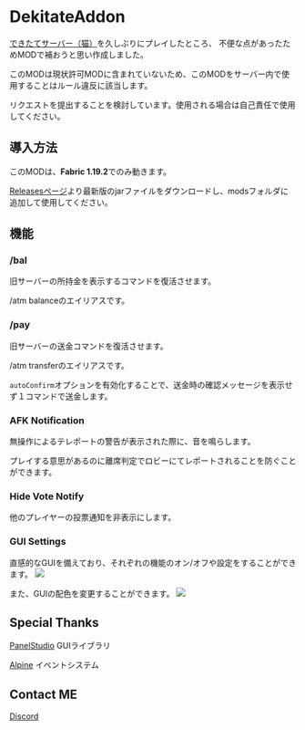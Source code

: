 # DekitateAddon

[できたてサーバー（猫）](https://www.dekitateserver.com)を久しぶりにプレイしたところ、 不便な点があったためMODで補おうと思い作成しました。

このMODは現状許可MODに含まれていないため、このMODをサーバー内で使用することはルール違反に該当します。

リクエストを提出することを検討しています。使用される場合は自己責任で使用してください。

## 導入方法
このMODは、**Fabric 1.19.2**でのみ動きます。

[Releasesページ](https://github.com/cronree-91/DekitateAddon/releases)より最新版のjarファイルをダウンロードし、modsフォルダに追加して使用してください。

## 機能

### /bal
旧サーバーの所持金を表示するコマンドを復活させます。

/atm balanceのエイリアスです。

### /pay
旧サーバーの送金コマンドを復活させます。

/atm transferのエイリアスです。

`autoConfirm`オプションを有効化することで、送金時の確認メッセージを表示せず１コマンドで送金します。

### AFK Notification
無操作によるテレポートの警告が表示された際に、音を鳴らします。

プレイする意思があるのに離席判定でロビーにてレポートされることを防ぐことができます。

### Hide Vote Notify
他のプレイヤーの投票通知を非表示にします。

### GUI Settings
直感的なGUIを備えており、それぞれの機能のオン/オフや設定をすることができます。
![](https://cdn.discordapp.com/attachments/1027470337107046431/1041264664014766141/image.png)

また、GUIの配色を変更することができます。
![](https://cdn.discordapp.com/attachments/1027470337107046431/1041267855347437638/image.png)

## Special Thanks
[PanelStudio](https://github.com/lukflug/PanelStudio)
GUIライブラリ

[Alpine](https://github.com/ZeroMemes/Alpine)
イベントシステム

## Contact ME
[Discord](https://discord.gg/fPkyF9tqne)